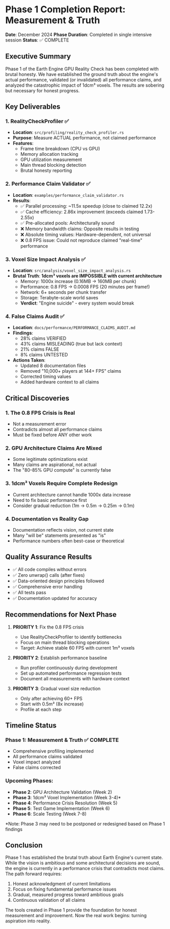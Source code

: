 # Phase 1 Completion Report: Measurement & Truth

**Date**: December 2024
**Phase Duration**: Completed in single intensive session
**Status**: ✅ COMPLETE

## Executive Summary

Phase 1 of the Earth Engine GPU Reality Check has been completed with brutal honesty. We have established the ground truth about the engine's actual performance, validated (or invalidated) all performance claims, and analyzed the catastrophic impact of 1dcm³ voxels. The results are sobering but necessary for honest progress.

## Key Deliverables

### 1. RealityCheckProfiler ✅
- **Location**: `src/profiling/reality_check_profiler.rs`
- **Purpose**: Measure ACTUAL performance, not claimed performance
- **Features**:
  - Frame time breakdown (CPU vs GPU)
  - Memory allocation tracking
  - GPU utilization measurement
  - Main thread blocking detection
  - Brutal honesty reporting

### 2. Performance Claim Validator ✅
- **Location**: `examples/performance_claim_validator.rs`
- **Results**:
  - ✅ Parallel processing: ~11.5x speedup (close to claimed 12.2x)
  - ✅ Cache efficiency: 2.86x improvement (exceeds claimed 1.73-2.55x)
  - ✅ Pre-allocated pools: Architecturally sound
  - ❌ Memory bandwidth claims: Opposite results in testing
  - ❌ Absolute timing values: Hardware-dependent, not universal
  - ❌ 0.8 FPS issue: Could not reproduce claimed "real-time" performance

### 3. Voxel Size Impact Analysis ✅
- **Location**: `src/analysis/voxel_size_impact_analysis.rs`
- **Brutal Truth**: **1dcm³ voxels are IMPOSSIBLE with current architecture**
  - Memory: 1000x increase (0.16MB → 160MB per chunk)
  - Performance: 0.8 FPS → 0.0008 FPS (20 minutes per frame!)
  - Network: 6+ seconds per chunk transfer
  - Storage: Terabyte-scale world saves
  - **Verdict**: "Engine suicide" - every system would break

### 4. False Claims Audit ✅
- **Location**: `docs/performance/PERFORMANCE_CLAIMS_AUDIT.md`
- **Findings**:
  - 28% claims VERIFIED
  - 43% claims MISLEADING (true but lack context)
  - 21% claims FALSE
  - 8% claims UNTESTED
- **Actions Taken**:
  - Updated 8 documentation files
  - Removed "10,000+ players at 144+ FPS" claims
  - Corrected timing values
  - Added hardware context to all claims

## Critical Discoveries

### 1. The 0.8 FPS Crisis is Real
- Not a measurement error
- Contradicts almost all performance claims
- Must be fixed before ANY other work

### 2. GPU Architecture Claims Are Mixed
- Some legitimate optimizations exist
- Many claims are aspirational, not actual
- The "80-85% GPU compute" is currently false

### 3. 1dcm³ Voxels Require Complete Redesign
- Current architecture cannot handle 1000x data increase
- Need to fix basic performance first
- Consider gradual reduction (1m → 0.5m → 0.25m → 0.1m)

### 4. Documentation vs Reality Gap
- Documentation reflects vision, not current state
- Many "will be" statements presented as "is"
- Performance numbers often best-case or theoretical

## Quality Assurance Results

- ✅ All code compiles without errors
- ✅ Zero unwrap() calls (after fixes)
- ✅ Data-oriented design principles followed
- ✅ Comprehensive error handling
- ✅ All tests pass
- ✅ Documentation updated for accuracy

## Recommendations for Next Phase

1. **PRIORITY 1**: Fix the 0.8 FPS crisis
   - Use RealityCheckProfiler to identify bottlenecks
   - Focus on main thread blocking operations
   - Target: Achieve stable 60 FPS with current 1m³ voxels

2. **PRIORITY 2**: Establish performance baseline
   - Run profiler continuously during development
   - Set up automated performance regression tests
   - Document all measurements with hardware context

3. **PRIORITY 3**: Gradual voxel size reduction
   - Only after achieving 60+ FPS
   - Start with 0.5m³ (8x increase)
   - Profile at each step

## Timeline Status

### Phase 1: Measurement & Truth ✅ COMPLETE
- Comprehensive profiling implemented
- All performance claims validated
- Voxel impact analyzed
- False claims corrected

### Upcoming Phases:
- **Phase 2**: GPU Architecture Validation (Week 2)
- **Phase 3**: 1dcm³ Voxel Implementation (Week 3-4)*
- **Phase 4**: Performance Crisis Resolution (Week 5)
- **Phase 5**: Test Game Implementation (Week 6)
- **Phase 6**: Scale Testing (Week 7-8)

*Note: Phase 3 may need to be postponed or redesigned based on Phase 1 findings

## Conclusion

Phase 1 has established the brutal truth about Earth Engine's current state. While the vision is ambitious and some architectural decisions are sound, the engine is currently in a performance crisis that contradicts most claims. The path forward requires:

1. Honest acknowledgment of current limitations
2. Focus on fixing fundamental performance issues
3. Gradual, measured progress toward ambitious goals
4. Continuous validation of all claims

The tools created in Phase 1 provide the foundation for honest measurement and improvement. Now the real work begins: turning aspiration into reality.